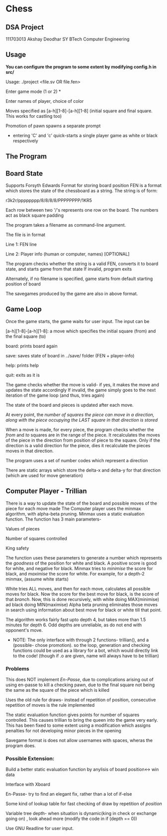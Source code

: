 # Chess

## DSA Project

111703013
Akshay Deodhar
SY BTech
Computer Engineering

## Usage

**You can configure the program to some extent by modifying config.h in src/**

Usage: ./project <file.sv OR file.fen>

Enter game mode (1 or 2) *

Enter names of player, choice of color

Moves specified as [a-h][1-8]-[a-h][1-8] (initial square and final square. This works for castling too)

Promotion of pawn spawns a separate prompt

* entering 'C' and 'c' quick-starts a single player game as white or black respectively

## The Program

## Board State

Supports Forsyth Edwards Format for storing board position
FEN is a format which stores the state of the chessboard as a string.
The string is of form:

  r3k2r/pppppppp/8/8/8/8/PPPPPPPP/1KR5

 Each row between two '/'s represents one row on the board. The numbers act as black square padding

The program takes a filename as command-line argument. 

The file is in format

Line 1: FEN line

Line 2: Player info (human or computer, names) [OPTIONAL]

The program checks whether the string is a valid FEN, converts it to board state, and starts game from that state
If invalid, program exits

Alternately, if no filename is specified, game starts from default starting position of board

The savegames produced by the game are also in above format.

## Game Loop
Once the game starts, the game waits for user input. The input can be

[a-h][1-8]-[a-h][1-8]: a move which specifies the initial square (from) and the final square (to)

board: prints board again

save: saves state of board in ../save/ folder (FEN + player-info)

help: prints help

quit: exits as it is

The game checks whether the move is valid- if yes, it makes the move and updates the state accordingly
If invalid, the game simply goes to the next iteration of the game loop (and thus, tries again)

The state of the board and pieces is updated after each move. 

At every point, the *number of squares the piece  can move in a direction, along with the piece occupying the LAST square in that direction is stored*

When a move is made, for every piece, the program checks whether the *from* and *to* squares are in the range of the piece. It recalculates the moves of the piece in the direction from position of piece to the square. Only if the direction is a valid direction for the piece, dies it recalculate the pieces moves in that direction.

The program uses a set of number codes which represent a direction 

There are static arrays which store the delta-x and delta-y for that direction (which are used for move generation)

## Computer Player - Trillian
There is a way to update the state of the board and possible moves of the piece for each move made
The Computer player uses the minmax algorithm, with alpha-beta pruning. 
Minmax uses a static evaluation function. The function has 3 main parameters-

Values of pieces

Number of squares controlled

King safety

The function uses these parameters to generate a number which represents the *goodness* of the position for white and black. A positive score is good for white, and negative for black. Minmax tries to *minimise* the score for black, and *maximise* the score for white. 
For example, for a depth-2 minmax, (assume white starts)

White tries ALL moves, and then for each move, calculates all possible moves for black. Now the score for the best move for black, is the score of that *branch*. Now, this is done recursively, with white doing MAX(minimise) ad black doing MIN(maximise)
Alpha beta pruning eliminates those moves in search using information about best move for black or white till that point.

The algorithm works fairly fast upto depth 4, but takes more than 1.5 minutes for depth 6. Odd depths are unreliable, as do not end with opponent's move.

* NOTE: The only interface with through 2 functions- trillian(), and a (possible- chose promotion). so the loop, generation and checking functions could be used as a library for a bot, which would directly link to the code! (though if .o are given, name will always have to be trillian)

### Problems

This does NOT implement *En-Passe*, due to complications arising out of using en-passe to kill a checking pawn, due to the final square not being the same as the square of the piece which is killed

Uses the old rule for draws- instead of repetition of position, consecutive repetition of moves is the rule implemented

The static evaluation function gives points for number of squares controlled. This causes trillian to bring the queen into the game very early.
This has been fixed to some extent using a modification which assigns penalties for not developing minor pieces in the opening

Savegame format is does not allow usernames with spaces, wheras the program does.

### Possible Extension:

Build a better static evaluation function by anylisis of board position<-> win data

Interface with Xboard

En-Passe- try to find an elegant fix, rather than a lot of if-else

Some kind of lookup table for fast checking of draw by repetition of *position*

Variable tree depth- when situation is dynamic(king in check or exchange going on) , look ahead more (modify the code in if (depth == 0))

Use GNU Readline for user input.
